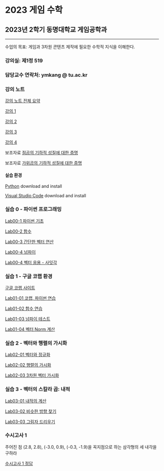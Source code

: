 # 2023 게임 수학

## 2023년 2학기 동명대학교 게임공학과 
--------------------------------

수업의 목표: 게임과 3차원 콘텐츠 제작에 필요한 수학적 지식을 이해한다.

### 강의실: 제1정 519
### 담당교수 연락처: ymkang @ tu.ac.kr

### 강의 노트

[강의 노트 전체 요약](https://github.com/dknife/2023GMath/raw/main/LectureNotes/LectureNotesAll_GameMath2023.pdf)

[강의 1](https://github.com/dknife/2023GMath/raw/main/LectureNotes/%EA%B0%95%EC%9D%981.pdf)

[강의 2](https://github.com/dknife/2023GMath/raw/main/LectureNotes/%EA%B0%95%EC%9D%982.pdf)

[강의 3](https://github.com/dknife/2023GMath/raw/main/LectureNotes/%EA%B0%95%EC%9D%983.pdf)

[강의 4](https://github.com/dknife/2023GMath/raw/main/LectureNotes/%EA%B0%95%EC%9D%984.pdf)



보조자료 [점곱의 기하적 성질에 대한 증명](https://github.com/dknife/2023GMath/blob/main/LectureNotes/DotProduct_Proof.pdf)

보조자료 [가위곱의 기하적 성질에 대한 증명](https://github.com/dknife/2023GMath/blob/main/LectureNotes/CrossProduct_Proof.pdf)


#### 실습 환경

[Python](https://www.python.org/downloads/) download and install

[Visual Studio Code](https://code.visualstudio.com/) download and install

### 실습 0 - 파이썬 프로그래밍 

[Lab00-1 파이썬 기초](https://github.com/dknife/2023GMath/blob/main/Lab/Lab00/01_basics.py)

[Lab00-2 함수](https://github.com/dknife/2023GMath/blob/main/Lab/Lab00/02_function.py)

[Lab00-3 간단한 벡터 연산](https://github.com/dknife/2023GMath/blob/main/Lab/Lab00/03_vectors.py)

[Lab00-4 넘파이](https://github.com/dknife/2023GMath/blob/main/Lab/Lab00/04_numpy.py)

[Lab00-4 벡터 응용 - 사잇각](https://github.com/dknife/2023GMath/blob/main/Lab/Lab00/05_application_vector.py)

### 실습 1 - 구글 코랩 환경

[구글 코랩 사이트](https://colab.research.google.com)

[Lab01-01 코랩, 파이썬 연습](https://colab.research.google.com/drive/10r7jSGh9kvIHOK6R5tKxphG74rv-FQWr)

[Lab01-02 함수 연습](https://colab.research.google.com/drive/124eZOk7_daSHlI55q347Nm9XdeU1SkLa?usp=sharing)

[Lab01-03 넘파이 테스트](https://colab.research.google.com/drive/1XodiWAl1ZsDLZg-Pc8NK7H3zbwKskfxX?usp=sharing)

[Lab01-04 벡터 Norm 계산](https://colab.research.google.com/drive/1RdWL9goY8iifxDJHOw-O9_c5IQOj4Elq?usp=sharing)

### 실습 2 - 벡터와 행렬의 가시화

[Lab02-01 벡터와 정규화](https://colab.research.google.com/drive/1A-ifDlxepqKgNNaI-LTPjnJLxASN2oF6?usp=sharing)

[Lab02-02 행렬의 가시화](https://colab.research.google.com/drive/1K0ip0EzxiNb8LER1zcHZT90KRcwqptsV)

[Lab02-03 3차원 벡터 가시화](https://colab.research.google.com/drive/17XiVfkliQ2cEiakjLbwmGczU7AKP3tXI?usp=sharing)

### 실습 3 - 벡터의 스칼라 곱: 내적

[Lab03-01 내적의 계산](https://colab.research.google.com/drive/1I8KgpKJsUzJA0HT0grEf734QxJS2zTob)

[Lab03-02 비슷한 방향 찾기](https://colab.research.google.com/drive/1DBa4KnStZ9tqxFAmR090BbVoGNP5vAlu?usp=sharing)

[Lab03-03 그림자 드리우기](https://colab.research.google.com/drive/1fCwevxz-tTwBVG6pGe74GdvGHiPS3ko2?usp=sharing)

### 수시고사 1

주어진 점 (2.8, 2.8), (-3.0, 0.9), (-0.3, -1.9)을 꼭지점으로 하는 삼각형의 세 내각을 구하라

[수시고사 1 정답](https://colab.research.google.com/drive/1bNITliifnvHkNKiLlZzUbEaZrgvi8zjN?usp=sharing)
